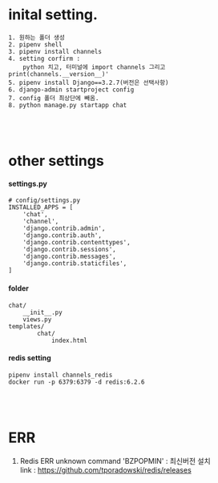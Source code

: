 # inital setting.
```
1. 원하는 폴더 생성
2. pipenv shell
3. pipenv install channels
4. setting corfirm :  
    python 치고, 터미널에 import channels 그리고 print(channels.__version__)'
5. pipenv install Django==3.2.7(버전은 선택사항)
6. django-admin startproject config
7. config 폴더 최상단에 빼옴.
8. python manage.py startapp chat
```

<br><br>    
   
# other settings  
#### settings.py
```
# config/settings.py
INSTALLED_APPS = [
    'chat',
    'channel',
    'django.contrib.admin',
    'django.contrib.auth',
    'django.contrib.contenttypes',
    'django.contrib.sessions',
    'django.contrib.messages',
    'django.contrib.staticfiles',
]
```

#### folder 
```
chat/
    __init__.py
    views.py
templates/
        chat/
            index.html
```


#### redis setting
```
pipenv install channels_redis
docker run -p 6379:6379 -d redis:6.2.6
```

  
<br><br>

# ERR
1. Redis ERR unknown command 'BZPOPMIN' : 최신버전 설치  
   link : https://github.com/tporadowski/redis/releases
